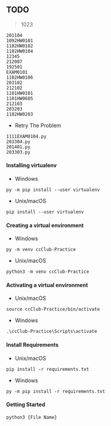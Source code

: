 ## TODO

> 1023
```
201104
1092HW0101
1102HW0102
1102HW0104
12345
212007
192501
EXAM0101
1102HW0106
203102
212102
1101HW0101
1101HW0605
212103
203203
1102HW0203
```
- Retry The Problem
```
1111EXAM0104.py
203304.py
201401.py
203303.py
```

#### Installing virtualenv
- Windows
```
py -m pip install --user virtualenv
```
- Unix/macOS
```
pip install --user virtualenv
```

#### Creating a virtual environment
- Windows
```
py -m venv ccClub-Practice
```
- Unix/macOS
```
python3 -m venv ccClub-Practice
```

#### Activating a virtual environment
- Unix/macOS
```
source ccClub-Practice/bin/activate
```
- Windows
```
.\ccClub-Practice\Scripts\activate
```

#### Install Requirements
- Unix/macOS
```
pip install -r requirements.txt
```
- Windows
```
py -m pip install -r requirements.txt
```


#### Getting Started

```
python3 {File Name}
```